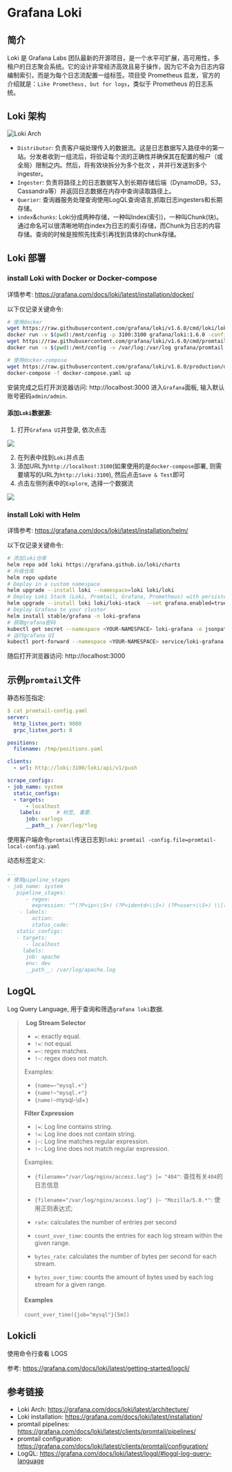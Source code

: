 # Grafana Loki

## 简介

Loki 是 Grafana Labs 团队最新的开源项目，是一个水平可扩展，高可用性，多租户的日志聚合系统。它的设计非常经济高效且易于操作，因为它不会为日志内容编制索引，而是为每个日志流配置一组标签。项目受 Prometheus 启发，官方的介绍就是：`Like Prometheus, but for logs`，类似于 Prometheus 的日志系统。

## Loki 架构

![Loki Arch](https://banzaicloud.com/img/blog/k8s-logging-loki/loki_architecutre.png)

- `Distributor`: 负责客户端处理传入的数据流。这是日志数据写入路径中的第一站。分发者收到一组流后，将验证每个流的正确性并确保其在配置的租户（或全局）限制之内。然后，将有效块拆分为多个批次 ，并并行发送到多个ingester。
- `Ingester`: 负责将路径上的日志数据写入到长期存储后端（DynamoDB，S3，Cassandra等）并返回日志数据在内存中查询读取路径上。
- `Querier`: 查询器服务处理查询使用LogQL查询语言,抓取日志ingesters和长期存储。
- `index`&`chunks`: Loki分成两种存储，一种叫Index(索引)，一种叫Chunk(块)。通过命名可以很清晰地明白index为日志的索引存储，而Chunk为日志的内容存储。查询的时候是按照先找索引再找到具体的chunk存储。

## Loki 部署

### install Loki with Docker or Docker-compose

详情参考: https://grafana.com/docs/loki/latest/installation/docker/

以下仅记录关键命令:

```bash
# 使用docker
wget https://raw.githubusercontent.com/grafana/loki/v1.6.0/cmd/loki/loki-local-config.yaml -O loki-config.yaml
docker run -v $(pwd):/mnt/config -p 3100:3100 grafana/loki:1.6.0 -config.file=/mnt/config/loki-config.yaml
wget https://raw.githubusercontent.com/grafana/loki/v1.6.0/cmd/promtail/promtail-docker-config.yaml -O promtail-config.yaml
docker run -v $(pwd):/mnt/config -v /var/log:/var/log grafana/promtail:1.6.0 -config.file=/mnt/config/promtail-config.yaml

# 使用docker-compose
wget https://raw.githubusercontent.com/grafana/loki/v1.6.0/production/docker-compose.yaml -O docker-compose.yaml
docker-compose -f docker-compose.yaml up
```

安装完成之后打开浏览器访问: http://localhost:3000 进入`Grafana`面板, 输入默认账号密码`admin/admin`.

#### 添加`Loki`数据源:

1. 打开`Grafana UI`并登录, 依次点击

![](https://agou-images.oss-cn-qingdao.aliyuncs.com/blog-images/loki/add%20loki%20data%20source-1.png)

2. 在列表中找到`Loki`并点击
3. 添加URL为`http://localhost:3100`(如果使用的是`docker-compose`部署, 则需要填写的URL为`http://loki:3100`), 然后点击`Save & Test`即可
4. 点击左侧列表中的`Explore`, 选择一个数据流

![](https://agou-images.oss-cn-qingdao.aliyuncs.com/blog-images/loki/add%20loki%20data%20source-2.png)

### install Loki with Helm

详情参考: https://grafana.com/docs/loki/latest/installation/helm/

以下仅记录关键命令:

```bash
# 添加loki仓库
helm repo add loki https://grafana.github.io/loki/charts
# 升级仓库
helm repo update
# Deploy in a custom namespace
helm upgrade --install loki --namespace=loki loki/loki
# Deploy Loki Stack (Loki, Promtail, Grafana, Prometheus) with persistent volume claim
helm upgrade --install loki loki/loki-stack  --set grafana.enabled=true,prometheus.enabled=true,prometheus.alertmanager.persistentVolume.enabled=false,prometheus.server.persistentVolume.enabled=false,loki.persistence.enabled=true,loki.persistence.storageClassName=standard,loki.persistence.size=5Gi
# Deploy Grafana to your cluster
helm install stable/grafana -n loki-grafana
# 获取grafana密码
kubectl get secret --namespace <YOUR-NAMESPACE> loki-grafana -o jsonpath="{.data.admin-password}" | base64 --decode ; echo
# 运行grafana UI
kubectl port-forward --namespace <YOUR-NAMESPACE> service/loki-grafana 3000:80
```

随后打开浏览器访问: http://localhost:3000

## 示例`promtail`文件

静态标签指定:

```yaml
$ cat promtail-config.yaml
server:
  http_listen_port: 9080
  grpc_listen_port: 0

positions:
  filename: /tmp/positions.yaml

clients:
  - url: http://loki:3100/loki/api/v1/push

scrape_configs:
- job_name: system
  static_configs:
  - targets:
      - localhost
    labels:		# 标签, 重要.
      job: varlogs
      __path__: /var/log/*log
```

使用客户端命令`promtail`传送日志到`loki`: `promtail -config.file=promtail-local-config.yaml`

动态标签定义:

```yaml
...
# 使用pipeline_stages
- job_name: system
   pipeline_stages:
      - regex:
        expression: "^(?P<ip>\\S+) (?P<identd>\\S+) (?P<user>\\S+) \\[(?P<timestamp>[\\w:/]+\\s[+\\-]\\d{4})\\] \"(?P<action>\\S+)\\s?(?P<path>\\S+)?\\s?(?P<protocol>\\S+)?\" (?P<status_code>\\d{3}|-) (?P<size>\\d+|-)\\s?\"?(?P<referer>[^\"]*)\"?\\s?\"?(?P<useragent>[^\"]*)?\"?$"
    - labels:
        action:
        status_code:
   static_configs:
   - targets:
      - localhost
     labels:
      job: apache
      env: dev
      __path__: /var/log/apache.log
```

## LogQL

Log Query Language, 用于查询和筛选`grafana loki`数据.

> ​	**Log Stream Selector**
>
> - `=`: exactly equal.
> - `!=`: not equal.
> - `=~`: regex matches.
> - `!~`: regex does not match.
>
> Examples:
>
> - `{name=~"mysql.+"}`
> - `{name!~"mysql.+"}`
> - `{name!~`mysql-\d+`}`
>
> **Filter Expression**
>
> - `|=`: Log line contains string.
> - `!=`: Log line does not contain string.
> - `|~`: Log line matches regular expression.
> - `!~`: Log line does not match regular expression.
>
> Examples:
>
> - `{filename="/var/log/nginx/access.log"} |= "404"`: 查找有关`404`的日志信息
> - `{filename="/var/log/nginx/access.log"} |~ "Mozilla/5.0.*"`: 使用正则表达式;
>
> - `rate`: calculates the number of entries per second
> - `count_over_time`: counts the entries for each log stream within the given range.
> - `bytes_rate`: calculates the number of bytes per second for each stream.
> - `bytes_over_time`: counts the amount of bytes used by each log stream for a given range.
>
> #### Examples
>
> ```logql
> count_over_time({job="mysql"}[5m])
> ```
>
> 

## Lokicli

使用命令行查看 LOGS

参考: https://grafana.com/docs/loki/latest/getting-started/logcli/

## 参考链接

- Loki Arch: https://grafana.com/docs/loki/latest/architecture/
- Loki installation: https://grafana.com/docs/loki/latest/installation/
- promtail pipelines: https://grafana.com/docs/loki/latest/clients/promtail/pipelines/
- promtail configuration: https://grafana.com/docs/loki/latest/clients/promtail/configuration/
- LogQL: https://grafana.com/docs/loki/latest/logql/#logql-log-query-language


